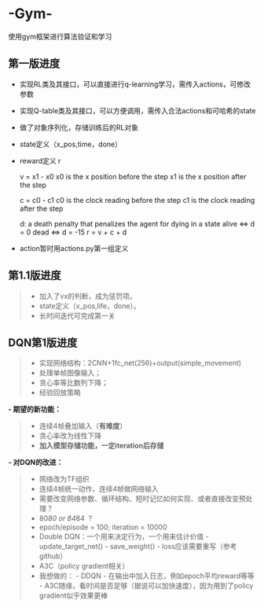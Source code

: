# -Gym-
使用gym框架进行算法验证和学习
## 第一版进度
- 实现RL类及其接口，可以直接进行q-learning学习，需传入actions，可修改参数
- 实现Q-table类及其接口，可以方便调用，需传入合法actions和可哈希的state
- 做了对象序列化，存储训练后的RL对象
- state定义（x_pos,time，done）
- reward定义 r
 
    v = x1 - x0
    x0 is the x position before the step
    x1 is the x position after the step

    c = c0 - c1
    c0 is the clock reading before the step
    c1 is the clock reading after the step

    d: a death penalty that penalizes the agent for dying in a state
    alive ⇔ d = 0
    dead ⇔ d = -15
    r = v + c + d
- action暂时用actions.py第一组定义

## 第1.1版进度
> * 加入了vx的判断，成为惩罚项。
> * state定义（x_pos,life，done）。
> * 长时间迭代可完成第一关


## DQN第1版进度
> * 实现网络结构：2CNN+1fc_net(256)+output(simple_movement)
> * 处理单帧图像输入；
> * 贪心率等比数列下降；
> * 经验回放策略

**- 期望的新功能：**
> * 连续4帧叠加输入（**有难度**）
> * 贪心率改为线性下降
> * **加入模型存储功能，一定iteration后存储**

**- 对DQN的改进：**
> * 网络改为TF组织
> * 连续4帧统一动作，连续4帧做网络输入
> * 需要改变网络参数、循环结构、短时记忆如何实现、或者直接改变预处理？
> * 80*80 or 84*84 ？
> * epoch/episode = 100; iteration = 10000
> * Double DQN：一个用来决定行为，一个用来估计价值
    - update_target_net()
			 - save_weight()
			 - loss应该需要重写（参考github）
> * A3C（policy gradient相关）
> * 我想做的：
			 - DDQN
			 - 在输出中加入日志，例如epoch平均reward等等
			 - A3C随缘，看时间是否足够（据说可以加快速度），因为用到了policy gradient似乎效果更棒
